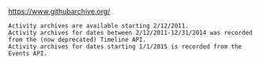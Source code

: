 https://www.githubarchive.org/

    Activity archives are available starting 2/12/2011.
    Activity archives for dates between 2/12/2011-12/31/2014 was recorded from the (now deprecated) Timeline API.
    Activity archives for dates starting 1/1/2015 is recorded from the Events API.
